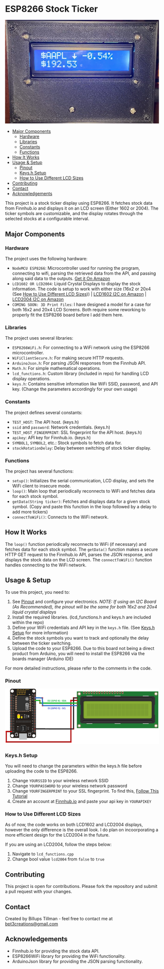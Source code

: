 # ESP8266 Stock Ticker

![Demo Image](/images/Demo.png)

- [Major Components](#major-components)
    - [Hardware](#hardware)
    - [Libraries](#libraries)
    - [Constants](#constants)
    - [Functions](#functions)
- [How It Works](#how-it-works)
- [Usage & Setup](#usage)
    - [Pinout](#pinout)
    - [Keys.h Setup](#keysh-setup)
    - [How to Use Different LCD Sizes](#how-to-use-different-lcd-sizes)
- [Contributing](#contributing)
- [Contact](#contact)
- [Acknowledgements](#acknowledgements)


This project is a stock ticker display using ESP8266. It fetches stock data from Finnhub.io and displays it on an LCD screen (Either 1602 or 2004). The ticker symbols are customizable, and the display rotates through the selected stocks at a configurable interval.



## Major Components

### Hardware

The project uses the following hardware:
- `NodeMCU ESP8266`: Microcontroller used for running the program, connecting to wifi, parsing the retrieved data from the API, and passing along said data to the outputs. [Get it On Amazon](https://www.amazon.com/HiLetgo-Internet-Development-Wireless-Micropython/dp/B010O1G1ES)
- `LCD1602 OR LCD2004`: Liquid Crystal Displays to display the stock information. The code is setup to work with either size (16x2 or 20x4 (See [How to Use Different LCD Sizes](#how-to-use-different-lcd-sizes))) | [LCD1602 I2C on Amazon](https://www.amazon.com/Display-Module-Backlight-Arduino-MEGA2560/dp/B07T8ZG5D1/ref=sr_1_4?crid=NVVEFIL8ELO5&keywords=lcd1602+i2c&qid=1704004894&s=electronics&sprefix=lcd1602+i2c%2Celectronics%2C81&sr=1-4) | [LCD2004 I2C on Amazon](https://www.amazon.com/Hosyond-Module-Display-Arduino-Raspberry/dp/B0C1G9GBRZ/ref=sr_1_3?crid=1PLCR7OO8KAWF&keywords=lcd%2B2004%2Bi2c&qid=1704004946&s=electronics&sprefix=lcd2004%2Bi2c%2Celectronics%2C67&sr=1-3&th=1)
- `COMING SOON: 3D Print Files`: I have designed a model for a case for both 16x2 and 20x4 LCD Screens. Both require some reworking to properly fit the ESP8266 board before I add them here.

### Libraries

The project uses several libraries:

- `ESP8266WiFi.h`: For connecting to a WiFi network using the ESP8266 microcontroller.
- `WiFiClientSecure.h`: For making secure HTTP requests.
- `ArduinoJson.h`: For parsing JSON responses from the Finnhub API.
- `Math.h`: For simple mathematical operations.
- `lcd_functions.h`: Custom library (included in repo) for handling LCD display operations.
- `keys.h`: Contains sensitive information like WiFi SSID, password, and API key. (Change the parameters accordingly for your own usage)

### Constants

The project defines several constants:

- `TEST_HOST`: The API host. (keys.h)
- `ssid` and `password`: Network credentials. (keys.h)
- `TEST_HOST_FINGERPRINT`: SSL fingerprint for the API host. (keys.h)
- `apikey`: API key for Finnhub.io. (keys.h)
- `SYMBOL1`, `SYMBOL2`, etc.: Stock symbols to fetch data for.
- `stockRotationDelay`: Delay between switching of stock ticker display.

### Functions

The project has several functions:

- `setup()`: Initializes the serial communication, LCD display, and sets the WiFi client to insecure mode.
- `loop()`: Main loop that periodically reconnects to WiFi and fetches data for each stock symbol.
- `getData(String ticker)`: Fetches and displays data for a given stock symbol. (Copy and paste this function in the loop followed by a delay to add more tickers)
- `connectToWiFi()`: Connects to the WiFi network.

## How It Works

The `loop()` function periodically reconnects to WiFi (if necessary) and fetches data for each stock symbol. The `getData()` function makes a secure HTTP GET request to the Finnhub.io API, parses the JSON response, and displays the stock data on the LCD screen. The `connectToWiFi()` function handles connecting to the WiFi network.

## Usage & Setup

To use this project, you need to:

1. See [Pinout](#pinout) and configure your electronics. *NOTE: If using an I2C Board (As Recommended), the pinout will be the same for both 16x2 and 20x4 liquid crystal displays*
2. Install the required libraries. (lcd_functions.h and keys.h are included within the repo)
3. Define your WiFi credentials and API key in the `keys.h` file. (See [Keys.h Setup](#keysh-setup) for more information)
4. Define the stock symbols you want to track and optionally the delay between the ticker switching.
5. Upload the code to your ESP8266. Due to this board not being a direct product from Arduino, you will need to install the ESP8266 via the boards manager (Arduino IDE)

For more detailed instructions, please refer to the comments in the code.

### Pinout
![ESP8266 to I2C Pinout Diagram](/images/esp8266_LCD.webp)

### Keys.h Setup

You will need to change the parameters within the keys.h file before uploading the code to the ESP8266.

1. Change `YOURSSID` to your wireless network SSID
2. Change `YOURPASSWORD` to your wireless network password
3. Change `YOURFINGERPRINT` to your SSL fingerprint. To find this, [Follow This Tutorial](https://serverok.in/how-to-find-ssl-certificate-fingerprint)
4. Create an account at [Finnhub.io](https://finnhub.io/) and paste your api key in `YOURAPIKEY`

### How to Use Different LCD Sizes

As of now, the code works on both LCD1602 and LCD2004 displays, however the only difference is the overall look. I do plan on incoorporating a more efficient design for the LCD2004 in the future.

If you are using an LCD2004, follow the steps below:

1. Navigate to `lcd_functions.cpp`
2. Change bool value `lcd2004` from `false` to `true`

## Contributing

This project is open for contributions. Please fork the repository and submit a pull request with your changes.


## Contact

Created by Billups Tillman - feel free to contact me at bpt3creations@gmail.com

## Acknowledgements

- Finnhub.io for providing the stock data API.
- ESP8266WiFi library for providing the WiFi functionality.
- ArduinoJson library for providing the JSON parsing functionality.

